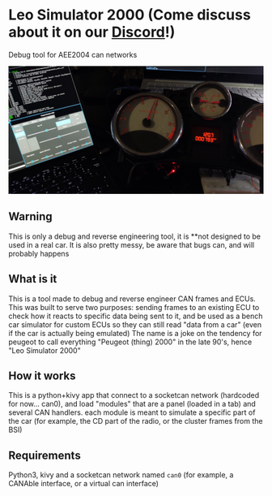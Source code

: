 # Leo Simulator 2000 (Come discuss about it on our [Discord](https://discord.gg/Up8SWTZEsZ)!)

Debug tool for AEE2004 can networks

![preview image](.github/preview.jpg?raw=true)

## Warning

This is only a debug and reverse engineering tool, it is **not designed to be used in a real car.
It is also pretty messy, be aware that bugs can, and will probably happens

## What is it

This is a tool made to debug and reverse engineer CAN frames and ECUs. This was built to serve two purposes: sending frames to an existing ECU to check how it reacts to specific data being sent to it, and be used as a bench car simulator for custom ECUs so they can still read "data from a car" (even if the car is actually being emulated)
The name is a joke on the tendency for peugeot to call everything "Peugeot (thing) 2000" in the late 90's, hence "Leo Simulator 2000"

## How it works

This is a python+kivy app that connect to a socketcan network (hardcoded for now... can0), and load "modules" that are a panel (loaded in a tab) and several CAN handlers. each module is meant to simulate a specific part of the car (for example, the CD part of the radio, or the cluster frames from the BSI)

## Requirements

Python3, kivy and a socketcan network named `can0` (for example, a CANAble interface, or a virtual can interface)
